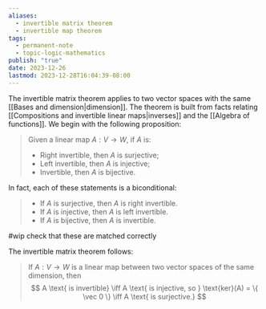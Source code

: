 ```yaml
---
aliases:
  - invertible matrix theorem
  - invertible map theorem
tags:
  - permanent-note
  - topic-logic-mathematics
publish: "true"
date: 2023-12-26
lastmod: 2023-12-28T16:04:39-08:00
---
```

The invertible matrix theorem applies to two vector spaces with the same [[Bases and dimension|dimension]]. The theorem is built from facts relating [[Compositions and invertible linear maps|inverses]] and the [[Algebra of functions]]. We begin with the following proposition:

>Given a linear map $A : V \to W$, if $A$ is:
>- Right invertible, then $A$ is surjective;
>- Left invertible, then $A$ is injective;
>- Invertible, then $A$ is bijective.

In fact, each of these statements is a biconditional:
>- If $A$ is surjective, then $A$ is right invertible.
>- If $A$ is injective, then $A$ is left invertible.
>- If $A$ is bijective, then $A$ is invertible.

#wip check that these are matched correctly

The invertible matrix theorem follows:
>If $A: V \to W$ is a linear map between two vector spaces of the same dimension, then $$ A \text{ is invertible} \iff A \text{ is injective, so } \text{ker}(A) = \{ \vec 0 \} \iff A \text{ is surjective.} $$


